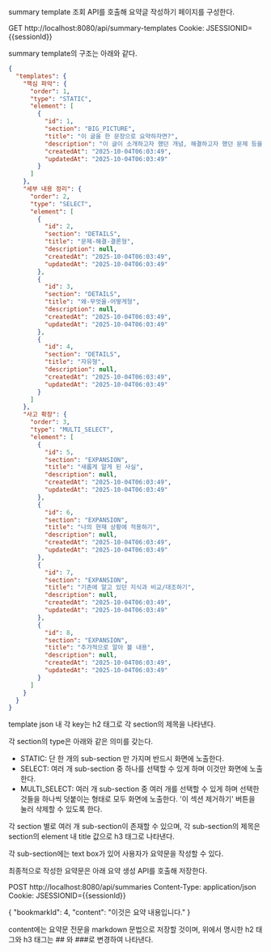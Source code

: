summary template 조회 API를 호출해 요약글 작성하기 페이지를 구성한다.

GET http://localhost:8080/api/summary-templates
Cookie: JSESSIONID={{sessionId}}

summary template의 구조는 아래와 같다.

```json
{
  "templates": {
    "핵심 파악": {
      "order": 1,
      "type": "STATIC",
      "element": [
        {
          "id": 1,
          "section": "BIG_PICTURE",
          "title": "이 글을 한 문장으로 요약하자면?",
          "description": "이 글이 소개하고자 했던 개념, 해결하고자 했던 문제 등을 하나의 문장으로 정리해보세요.",
          "createdAt": "2025-10-04T06:03:49",
          "updatedAt": "2025-10-04T06:03:49"
        }
      ]
    },
    "세부 내용 정리": {
      "order": 2,
      "type": "SELECT",
      "element": [
        {
          "id": 2,
          "section": "DETAILS",
          "title": "문제-해결-결론형",
          "description": null,
          "createdAt": "2025-10-04T06:03:49",
          "updatedAt": "2025-10-04T06:03:49"
        },
        {
          "id": 3,
          "section": "DETAILS",
          "title": "왜-무엇을-어떻게형",
          "description": null,
          "createdAt": "2025-10-04T06:03:49",
          "updatedAt": "2025-10-04T06:03:49"
        },
        {
          "id": 4,
          "section": "DETAILS",
          "title": "자유형",
          "description": null,
          "createdAt": "2025-10-04T06:03:49",
          "updatedAt": "2025-10-04T06:03:49"
        }
      ]
    },
    "사고 확장": {
      "order": 3,
      "type": "MULTI_SELECT",
      "element": [
        {
          "id": 5,
          "section": "EXPANSION",
          "title": "새롭게 알게 된 사실",
          "description": null,
          "createdAt": "2025-10-04T06:03:49",
          "updatedAt": "2025-10-04T06:03:49"
        },
        {
          "id": 6,
          "section": "EXPANSION",
          "title": "나의 현재 상황에 적용하기",
          "description": null,
          "createdAt": "2025-10-04T06:03:49",
          "updatedAt": "2025-10-04T06:03:49"
        },
        {
          "id": 7,
          "section": "EXPANSION",
          "title": "기존에 알고 있던 지식과 비교/대조하기",
          "description": null,
          "createdAt": "2025-10-04T06:03:49",
          "updatedAt": "2025-10-04T06:03:49"
        },
        {
          "id": 8,
          "section": "EXPANSION",
          "title": "추가적으로 알아 볼 내용",
          "description": null,
          "createdAt": "2025-10-04T06:03:49",
          "updatedAt": "2025-10-04T06:03:49"
        }
      ]
    }
  }
}
```

template json 내 각 key는 h2 태그로 각 section의 제목을 나타낸다.

각 section의 type은 아래와 같은 의미를 갖는다.
- STATIC: 단 한 개의 sub-section 만 가지며 반드시 화면에 노출한다.
- SELECT: 여러 개 sub-section 중 하나를 선택할 수 있게 하며 이것만 화면에 노출한다.
- MULTI_SELECT: 여러 개 sub-section 중 여러 개를 선택할 수 있게 하며 선택한 것들을 하나씩 덧붙이는 형태로 모두 화면에 노출한다. '이 섹션 제거하기' 버튼을 눌러 삭제할 수 있도록 한다.

각 section 별로 여러 개 sub-section이 존재할 수 있으며, 각 sub-section의 제목은 section의 element 내 title 값으로 h3 태그로 나타낸다.

각 sub-section에는 text box가 있어 사용자가 요약문을 작성할 수 있다.

최종적으로 작성한 요약문은 아래 요약 생성 API를 호출해 저장한다.

POST http://localhost:8080/api/summaries
Content-Type: application/json
Cookie: JSESSIONID={{sessionId}}

{
"bookmarkId": 4,
"content": "이것은 요약 내용입니다."
}

content에는 요약문 전문을 markdown 문법으로 저장할 것이며, 위에서 명시한 h2 태그와 h3 태그는 ## 와 ###로 변경하여 나타낸다.
